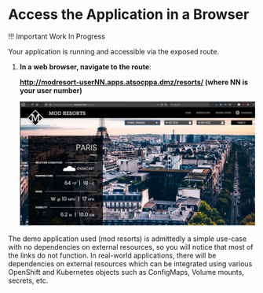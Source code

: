 # Access the Application in a Browser

!!! Important
    Work In Progress

Your application is running and accessible via the exposed route.

1. **In a web browser, navigate to the route**:

    **<http://modresort-userNN.apps.atsocppa.dmz/resorts/> (where NN is your user number)**

    ![mod-resorts](images/mod-resorts.png)

The demo application used (mod resorts) is admittedly a simple use-case with no dependencies on external resources, so you will notice that most of the links do not function. In real-world applications, there will be dependencies on external resources which can be integrated using various OpenShift and Kubernetes objects such as ConfigMaps, Volume mounts, secrets, etc.
